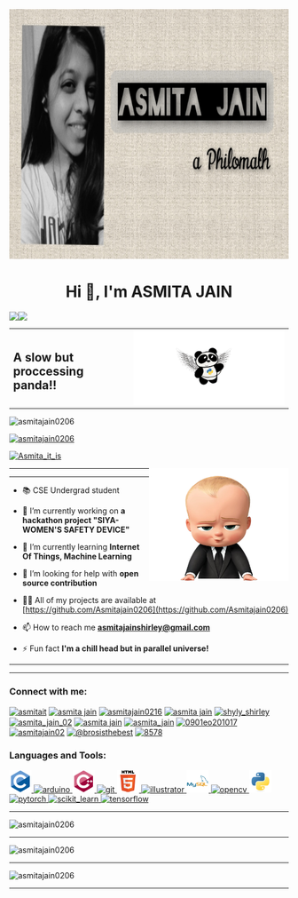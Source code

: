 <!-- ![MastHead](https://github.com/Asmitajain0206/Additonals/blob/main/COVER%20PIC%20-%20GITHUB.jpg) -->
<img align="centre" src="https://github.com/Asmitajain0206/additional/blob/main/COVER%20PIC%20-%20GITHUB%20(1).jpg" height = 450 width = 800 />
<h1 align="center">Hi 👋, I'm ASMITA JAIN</h1>
<div align="center">
  <div style="display: flex; align-items: flex-start;">
    <img src="https://github-readme-stats.vercel.app/api/top-langs/?username=anuraghazra&layout=compact&show_icons=true&title_color=ffffff&icon_color=34abeb&text_color=daf7dc&bg_color=151515"/>
    <img src="https://github-readme-stats.vercel.app/api?username=anuraghazra&show_icons=true&title_color=ffffff&icon_color=34abeb&text_color=daf7dc&bg_color=151515" />
  </div>
</div>
<!-- <p align="right"> <img src="https://github.com/Asmitajain0206/additional/blob/main/Speeding-up-Pandas-in-Python-removebg-preview.png" alt="asmitajain0206" /> </p> -->
<table>
  <tr>
    <td valign="center"><h2>A slow but proccessing panda!!</h2></td>
    <td valign="right"><img src="https://github.com/Asmitajain0206/additional/blob/main/Speeding-up-Pandas-in-Python-removebg-preview.png"/></td>
  </tr>
</table>

<p align="left"> <img src="https://komarev.com/ghpvc/?username=asmitajain0206&label=Profile%20views&color=0e75b6&style=flat" alt="asmitajain0206" /> </p>

<p align="left"> <a href="https://github.com/ryo-ma/github-profile-trophy"><img src="https://github-profile-trophy.vercel.app/?username=asmitajain0206" alt="asmitajain0206" /></a> </p>

<p align="left"> <a href="https://twitter.com/Asmita_it_is?s=08" target="blank"><img src="https://img.shields.io/twitter/follow/Asmita_it_is?logo=twitter&style=for-the-badge" alt="Asmita_it_is" /></a> </p>
<img width="50%" align="right" alt="Github Image" src="https://github.com/Asmitajain0206/additional/blob/main/The-Boss-Baby-Movie.png" bgcolor=green/>






________
______
- 📚 CSE Undergrad student

- 🔭 I’m currently working on **a hackathon project "SIYA- WOMEN'S SAFETY DEVICE"**

- 🌱 I’m currently learning **Internet Of Things, Machine Learning**

- 🤝 I’m looking for help with **open source contribution**

- 👨‍💻 All of my projects are available at [https://github.com/Asmitajain0206](https://github.com/Asmitajain0206)

- 📫 How to reach me **asmitajainshirley@gmail.com**

- ⚡ Fun fact **I'm a chill head but in parallel universe!**

______
______

<h3 align="left">Connect with me:</h3>
<p align="left">
<a href="https://twitter.com/asmitait" target="blank"><img align="center" src="https://raw.githubusercontent.com/rahuldkjain/github-profile-readme-generator/master/src/images/icons/Social/twitter.svg" alt="asmitait" height="30" width="40" /></a>
<a href="https://www.linkedin.com/in/asmita-jain-342b75205" target="blank"><img align="center" src="https://raw.githubusercontent.com/rahuldkjain/github-profile-readme-generator/master/src/images/icons/Social/linked-in-alt.svg" alt="asmita jain" height="30" width="40" /></a>
<a href="https://kaggle.com/asmitajain0216" target="blank"><img align="center" src="https://raw.githubusercontent.com/rahuldkjain/github-profile-readme-generator/master/src/images/icons/Social/kaggle.svg" alt="asmitajain0216" height="30" width="40" /></a>
<a href="https://fb.com/asmita.jain.798" target="blank"><img align="center" src="https://raw.githubusercontent.com/rahuldkjain/github-profile-readme-generator/master/src/images/icons/Social/facebook.svg" alt="asmita jain" height="30" width="40" /></a>
<a href="https://instagram.com/shyly_shirley" target="blank"><img align="center" src="https://raw.githubusercontent.com/rahuldkjain/github-profile-readme-generator/master/src/images/icons/Social/instagram.svg" alt="shyly_shirley" height="30" width="40" /></a>
<a href="https://dribbble.com/asmita_jain_02" target="blank"><img align="center" src="https://raw.githubusercontent.com/rahuldkjain/github-profile-readme-generator/master/src/images/icons/Social/dribbble.svg" alt="asmita_jain_02" height="30" width="40" /></a>
<a href="https://www.youtube.com/channel/UCzob0pL708zhArDSVpuyGTw" target="blank"><img align="center" src="https://raw.githubusercontent.com/rahuldkjain/github-profile-readme-generator/master/src/images/icons/Social/youtube.svg" alt="asmita jain" height="30" width="40" /></a>
<a href="https://www.codechef.com/users/asmita_jain" target="blank"><img align="center" src="https://cdn.jsdelivr.net/npm/simple-icons@3.1.0/icons/codechef.svg" alt="asmita_jain" height="30" width="40" /></a>
<a href="https://www.hackerrank.com/0901eo201017" target="blank"><img align="center" src="https://raw.githubusercontent.com/rahuldkjain/github-profile-readme-generator/master/src/images/icons/Social/hackerrank.svg" alt="0901eo201017" height="30" width="40" /></a>
<a href="https://www.leetcode.com/asmitajain02" target="blank"><img align="center" src="https://raw.githubusercontent.com/rahuldkjain/github-profile-readme-generator/master/src/images/icons/Social/leet-code.svg" alt="asmitajain02" height="30" width="40" /></a>
<a href="https://www.hackerearth.com/@brosisthebest" target="blank"><img align="center" src="https://raw.githubusercontent.com/rahuldkjain/github-profile-readme-generator/master/src/images/icons/Social/hackerearth.svg" alt="@brosisthebest" height="30" width="40" /></a>
<a href="https://discord.gg/aEuD5GUx" target="blank"><img align="center" src="https://raw.githubusercontent.com/rahuldkjain/github-profile-readme-generator/master/src/images/icons/Social/discord.svg" alt="8578" height="30" width="40" /></a>
</p>

<h3 align="left">Languages and Tools:</h3>
<p align="left"> <a href="https://www.cprogramming.com/" target="_blank"> <img src="https://raw.githubusercontent.com/devicons/devicon/master/icons/c/c-original.svg" alt="c" width="40" height="40"/> </a>
<a href="https://www.arduino.cc/" target="_blank"> <img src="https://cdn.worldvectorlogo.com/logos/arduino-1.svg" alt="arduino" width="40" height="40"/> </a> <a href="https://www.w3schools.com/cpp/" target="_blank"> <img src="https://raw.githubusercontent.com/devicons/devicon/master/icons/cplusplus/cplusplus-original.svg" alt="cplusplus" width="40" height="40"/> </a> <a href="https://git-scm.com/" target="_blank"> <img src="https://www.vectorlogo.zone/logos/git-scm/git-scm-icon.svg" alt="git" width="40" height="40"/> </a> <a href="https://www.w3.org/html/" target="_blank"> <img src="https://raw.githubusercontent.com/devicons/devicon/master/icons/html5/html5-original-wordmark.svg" alt="html5" width="40" height="40"/> </a> <a href="https://www.adobe.com/in/products/illustrator.html" target="_blank"> <img src="https://www.vectorlogo.zone/logos/adobe_illustrator/adobe_illustrator-icon.svg" alt="illustrator" width="40" height="40"/> </a> <a href="https://www.mysql.com/" target="_blank"> <img src="https://raw.githubusercontent.com/devicons/devicon/master/icons/mysql/mysql-original-wordmark.svg" alt="mysql" width="40" height="40"/> </a> <a href="https://opencv.org/" target="_blank"> <img src="https://www.vectorlogo.zone/logos/opencv/opencv-icon.svg" alt="opencv" width="40" height="40"/> </a> <a href="https://www.python.org" target="_blank"> <img src="https://raw.githubusercontent.com/devicons/devicon/master/icons/python/python-original.svg" alt="python" width="40" height="40"/> </a> <a href="https://pytorch.org/" target="_blank"> <img src="https://www.vectorlogo.zone/logos/pytorch/pytorch-icon.svg" alt="pytorch" width="40" height="40"/> </a> <a href="https://scikit-learn.org/" target="_blank"> <img src="https://upload.wikimedia.org/wikipedia/commons/0/05/Scikit_learn_logo_small.svg" alt="scikit_learn" width="40" height="40"/> </a> <a href="https://www.tensorflow.org" target="_blank"> <img src="https://www.vectorlogo.zone/logos/tensorflow/tensorflow-icon.svg" alt="tensorflow" width="40" height="40"/> </a> </p>

______
<p><img align="centre" src="https://github-readme-stats.vercel.app/api/top-langs?username=asmitajain0206&show_icons=true&locale=en&layout=compact" alt="asmitajain0206" /></p>

______
<p><img align="centre" src="https://github-readme-stats.vercel.app/api?username=asmitajain0206&show_icons=true&locale=en" alt="asmitajain0206" /></p>

______
<p><img align="centre" src="https://github-readme-streak-stats.herokuapp.com/?user=asmitajain0206&" alt="asmitajain0206" /></p>

______
